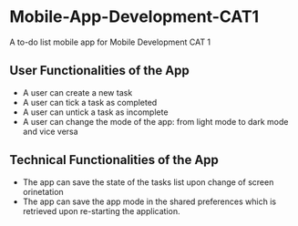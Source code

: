 # Mobile-App-Development-CAT1
A to-do list mobile app for Mobile Development CAT 1

## User Functionalities of the App
+ A user can create a new task
+ A user can tick a task as completed
+ A user can untick a task as incomplete
+ A user can change the mode of the app: from light mode to dark mode and vice versa

## Technical Functionalities of the App
+ The app can save the state of the tasks list upon change of screen orinetation
+ The app can save the app mode in the shared preferences which is retrieved upon re-starting the application.
